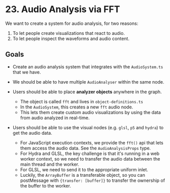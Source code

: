 # 23. Audio Analysis via FFT

We want to create a system for audio analysis, for two reasons:

1. To let people create visualizations that react to audio.
2. To let people inspect the waveforms and audio content.

## Goals

- Create an audio analysis system that integrates with the `AudioSystem.ts` that we have.
- We should be able to have multiple `AudioAnalyser` within the same node.
- Users should be able to place **analyzer objects** anywhere in the graph.

  - The object is called `fft` and lives in `object-definitions.ts`
  - In the `AudioSystem`, this creates a new `fft` audio node.
  - This lets them create custom audio visualizations by using the data from audio analyzed in real-time.

- Users should be able to use the visual nodes (e.g. `glsl`, `p5` and `hydra`) to get the audio data.
  - For JavaScript execution contexts, we provide the `fft()` api that lets them access the audio data. See the `AudioAnalysisProps` type.
  - For Hydra and GLSL, the key challenge is that it's running in a web worker context, so we need to transfer the audio data between the main thread and the worker.
  - For GLSL, we need to send it to the appropriate uniform inlet.
  - Luckily, the `ArrayBuffer` is a transferable object, so you can postMessage with `{transfer: [buffer]}` to transfer the ownership of the buffer to the worker.
